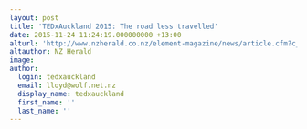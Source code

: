 ```yaml
---
layout: post
title: 'TEDxAuckland 2015: The road less travelled'
date: 2015-11-24 11:24:19.000000000 +13:00
alturl: 'http://www.nzherald.co.nz/element-magazine/news/article.cfm?c_id=1503340&objectid=11443982'
altauthor: NZ Herald
image:
author:
  login: tedxauckland
  email: lloyd@wolf.net.nz
  display_name: tedxauckland
  first_name: ''
  last_name: ''
---
```

